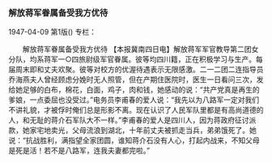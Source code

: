### 解放蒋军眷属备受我方优待

1947-04-09
第1版()
专栏：

　　解放蒋军眷属备受我方优待
    【本报冀南四日电】解放蒋军军官教导第二团女分队，均系蒋军一○四旅尉级军官眷属。彼等均四川籍，正在积极学习与生产。每届周末即和丈夫欢聚。彼等对校方的优渥待遇表示无限感激。二一二团二连指导员乔海燕夫人曾经顾虑分娩时无人照管，但在产期住医院时，医生一日看问三次，发给她足够的白布，棉花，白面，鸡子，肉和钱，她感动的说：“共产党真是再生的爹娘，一点委屈也没受过。”电务员李甫春的爱人说：“我先以为八路军一定对我们不讲礼貌，才被俘时俺们总是形影不离。现在认识了人民军队里都是有高尚道德的人，和无耻的蒋介石军队大不一样。”李甫春的爱人是四川人，因为蒋政府征讨派款，她家宅地卖光，父母流浪到湖北，十年前丈夫被抓走当兵，弟弟饿死了。她说：“抗战胜利，满指望全家团圆，谁知蒋介石没有人心，打起内战来，不知父母是死是活！若不是八路军，连我夫妻都完啦。”
